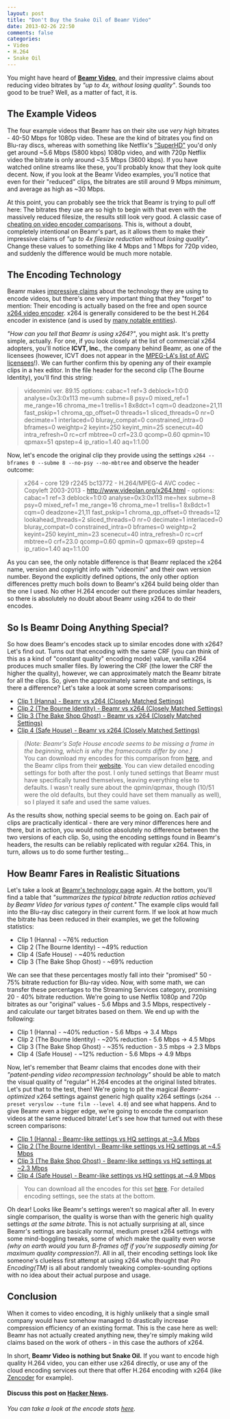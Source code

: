 ```yaml
---
layout: post
title: "Don't Buy the Snake Oil of Beamr Video"
date: 2013-02-26 22:50
comments: false
categories: 
- Video
- H.264
- Snake Oil
---
```

You might have heard of **[Beamr Video](http://beamrvideo.com/)**, and their impressive claims about reducing video bitrates by *"up to 4x, without losing quality"*. Sounds too good to be true? Well, as a matter of fact, it is.

<!-- more -->

## The Example Videos

The four example videos that Beamr has on their site use *very high* bitrates - 40-50 Mbps for 1080p video. These are the kind of bitrates you find on Blu-ray discs, whereas with something like Netflix's ["SuperHD"](https://netflix.com/superhd) you'd only get around ~5.6 Mbps (5800 kbps) 1080p video, and with 720p Netflix video the bitrate is only around ~3.5 Mbps (3600 kbps). If you have watched online streams like these, you'll probably know that they look quite decent. Now, if you look at the Beamr Video examples, you'll notice that even for their "reduced" clips, the bitrates are still around 9 Mbps *minimum*, and average as high as ~30 Mbps.

At this point, you can probably see the trick that Beamr is trying to pull off here: The bitrates they use are so high to begin with that even with the massively reduced filesize, the results still look very good. A classic case of [cheating on video encoder comparisons](http://x264dev.multimedia.cx/archives/472). This is, without a doubt, completely intentional on Beamr's part, as it allows them to make their impressive claims of *"up to 4x filesize reduction without losing quality"*. Change these values to something like 4 Mbps and 1 Mbps for 720p video, and suddenly the difference would be much more notable.

## The Encoding Technology

Beamr makes [impressive claims](http://beamrvideo.com/main/technology) about the technology they are using to encode videos, but there's one very important thing that they "forget" to mention: Their encoding is actually based on the free and open source [x264 video encoder](http://www.videolan.org/developers/x264.html). x264 is generally considered to be the best H.264 encoder in existence (and is used by [many notable entities](http://x264licensing.com/adopters)).

*"How can you tell that Beamr is using x264?"*, you might ask. It's pretty simple, actually. For one, if you look closely at the list of commercial x264 adopters, you'll notice **ICVT, Inc.**, the company behind Beamr, as one of the licensees (however, ICVT does not appear in the [MPEG-LA's list of AVC licensees](http://www.mpegla.com/main/programs/m2/pages/Licensees.aspx)!). We can further confirm this by opening any of their example clips in a hex editor. In the file header for the second clip (The Bourne Identity), you'll find this string:

>videomini ver. 89.15 options: cabac=1 ref=3 deblock=1:0:0 analyse=0x3:0x113 me=umh subme=8 psy=0 mixed_ref=1 me_range=16 chroma_me=1 trellis=1 8x8dct=1 cqm=0 deadzone=21,11 fast_pskip=1 chroma_qp_offset=0 threads=1 sliced_threads=0 nr=0 decimate=1 interlaced=0 bluray_compat=0 constrained_intra=0 bframes=0 weightp=2 keyint=250 keyint_min=25 scenecut=40 intra_refresh=0 rc=crf mbtree=0 crf=23.0 qcomp=0.60 qpmin=10 qpmax=51 qpstep=4 ip_ratio=1.40 aq=1:1.00

Now, let's encode the original clip they provide using the settings `x264 --bframes 0 --subme 8 --no-psy --no-mbtree` and observe the header outcome:

>x264 - core 129 r2245 bc13772 - H.264/MPEG-4 AVC codec - Copyleft 2003-2013 - http://www.videolan.org/x264.html - options: cabac=1 ref=3 deblock=1:0:0 analyse=0x3:0x113 me=hex subme=8 psy=0 mixed_ref=1 me_range=16 chroma_me=1 trellis=1 8x8dct=1 cqm=0 deadzone=21,11 fast_pskip=1 chroma_qp_offset=0 threads=12 lookahead_threads=2 sliced_threads=0 nr=0 decimate=1 interlaced=0 bluray_compat=0 constrained_intra=0 bframes=0 weightp=2 keyint=250 keyint_min=23 scenecut=40 intra_refresh=0 rc=crf mbtree=0 crf=23.0 qcomp=0.60 qpmin=0 qpmax=69 qpstep=4 ip_ratio=1.40 aq=1:1.00

As you can see, the only notable difference is that Beamr replaced the x264 name, version and copyright info with "videomini" and their own version number. Beyond the explicitly defined options, the only other option differences pretty much boils down to Beamr's x264 build being older than the one I used. No other H.264 encoder out there produces similar headers, so there is absolutely no doubt about Beamr using x264 to do their encodes.

## So Is Beamr Doing Anything Special?

So how does Beamr's encodes stack up to similar encodes done with x264? Let's find out. Turns out that encoding with the same CRF (you can think of this as a kind of "constant quality" encoding mode) value, vanilla x264 produces much smaller files. By lowering the CRF (the lower the CRF the higher the quality), however, we can approximately match the Beamr bitrate for all the clips. So, given the approximately same bitrate and settings, is there a difference? Let's take a look at some screen comparisons:

* [Clip 1 (Hanna) - Beamr vs x264 (Closely Matched Settings)](http://check2pic.ru/compare/26746/)
* [Clip 2 (The Bourne Identity) - Beamr vs x264 (Closely Matched Settings)](http://check2pic.ru/compare/26747/)
* [Clip 3 (The Bake Shop Ghost) - Beamr vs x264 (Closely Matched Settings)](http://check2pic.ru/compare/26748/)
* [Clip 4 (Safe House) - Beamr vs x264 (Closely Matched Settings)](http://check2pic.ru/compare/26749/)

>*(Note: Beamr's Safe House encode seems to be missing a frame in the beginning, which is why the framecounts differ by one.)*  
>You can download my encodes for this comparison from [here](http://blisswater.info/video/beamr/set1/), and the Beamr clips from their [website](http://beamrvideo.com). You can view detailed encoding settings for both after the post. I only tuned settings that Beamr must have specifically tuned themselves, leaving everything else to defaults. I wasn't really sure about the qpmin/qpmax, though (10/51 were the old defaults, but they could have set them manually as well), so I played it safe and used the same values.

As the results show, nothing special seems to be going on. Each pair of clips are practically identical - there are very minor differences here and there, but in action, you would notice absolutely no difference between the two versions of each clip. So, using the encoding settings found in Beamr's headers, the results can be reliably replicated with regular x264. This, in turn, allows us to do some further testing...

## How Beamr Fares in Realistic Situations

Let's take a look at [Beamr's technology page](http://beamrvideo.com/main/technology) again. At the bottom, you'll find a table that *"summarizes the typical bitrate reduction ratios achieved by Beamr Video for various types of content."* The example clips would fall into the Blu-ray disc category in their current form. If we look at how much the bitrate has been reduced in their examples, we get the following statistics:

* Clip 1 (Hanna) - ~76% reduction
* Clip 2 (The Bourne Identity) - ~49% reduction
* Clip 4 (Safe House) - ~40% reduction
* Clip 3 (The Bake Shop Ghost) - ~69% reduction

We can see that these percentages mostly fall into their "promised" 50 - 75% bitrate reduction for Blu-ray video. Now, with some math, we can transfer these percentages to the Streaming Services category, promising 20 - 40% bitrate reduction. We're going to use Netflix 1080p and 720p bitrates as our "original" values - 5.6 Mbps and 3.5 Mbps, respectively - and calculate our target bitrates based on them. We end up with the following:

* Clip 1 (Hanna) - ~40% reduction - 5.6 Mbps -> 3.4 Mbps
* Clip 2 (The Bourne Identity) - ~20% reduction - 5.6 Mbps -> 4.5 Mbps
* Clip 3 (The Bake Shop Ghost) - ~35% reduction - 3.5 mbps -> 2.3 Mbps
* Clip 4 (Safe House) - ~12% reduction - 5.6 Mbps -> 4.9 Mbps

Now, let's remember that Beamr claims that encodes done with their *"patent-pending video recompression technology"* should be able to match the visual quality of "regular" H.264 encodes at the original listed bitrates. Let's put that to the test, then! We're going to pit the magical *Beamr-optimized* x264 settings against generic high quality x264 settings (`x264 --preset veryslow --tune film --level 4.0`) and see what happens. And to give Beamr even a bigger edge, we're going to encode the comparison videos at the same reduced bitrate! Let's see how that turned out with these screen comparisons:

* [Clip 1 (Hanna) - Beamr-like settings vs HQ settings at ~3.4 Mbps](http://check2pic.ru/compare/26750/)
* [Clip 2 (The Bourne Identity) - Beamr-like settings vs HQ settings at ~4.5 Mbps](http://check2pic.ru/compare/26751/)
* [Clip 3 (The Bake Shop Ghost) - Beamr-like settings vs HQ settings at ~2.3 Mbps](http://check2pic.ru/compare/26752/)
* [Clip 4 (Safe House) - Beamr-like settings vs HQ settings at ~4.9 Mbps](http://check2pic.ru/compare/26753/)

>You can download all the encodes for this set [here](http://blisswater.info/video/beamr/set2/). For detailed encoding settings, see the stats at the bottom.

Oh dear! Looks like Beamr's settings weren't so magical after all. In every single comparison, the quality is worse than with the generic high quality settings *at the same bitrate*. This is not actually surprising at all, since Beamr's settings are basically normal, medium preset x264 settings with some mind-boggling tweaks, some of which make the quality even worse *(why on earth would you turn B-frames off if you're supposedly aiming for maximum quality compression?)*. All in all, their encoding settings look like someone's clueless first attempt at using x264 who thought that *Pro Encoding(TM)* is all about randomly tweaking complex-sounding options with no idea about their actual purpose and usage.

## Conclusion

When it comes to video encoding, it is highly unlikely that a single small company would have somehow managed to drastically increase compression efficiency of an existing format. This is the case here as well: Beamr has not actually created anything new, they're simply making wild claims based on the work of others - in this case the authors of x264.

In short, **Beamr Video is nothing but Snake Oil.** If you want to encode high quality H.264 video, you can either use x264 directly, or use any of the cloud encoding services out there that offer H.264 encoding with x264 (like [Zencoder](http://zencoder.com) for example).

#### Discuss this post on [Hacker News](http://news.ycombinator.com/item?id=5289532).

*You can take a look at the encode stats [here](https://gist.github.com/Daiz-/5245171).*